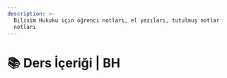 ```yaml
---
description: >-
  Bilisim Hukuku için öğrenci notları, el yazıları, tutulmuş notlar
  notları
---
```


# 📚 Ders İçeriği \| BH
